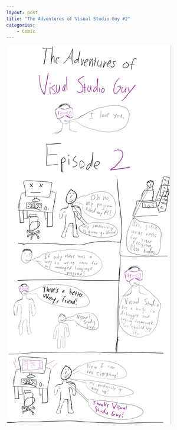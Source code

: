 ```yaml
---
layout: post
title: "The Adventures of Visual Studio Guy #2"
categories:
    - Comic
---
```


![Visual Studio Guy](/comic_imgs/visual_studio_guy_2.png "I'm offended by this relatable content.")